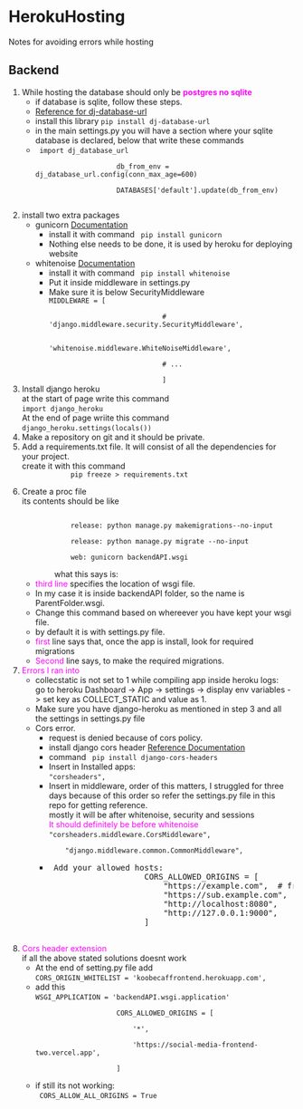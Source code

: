 # HerokuHosting
Notes for avoiding errors while hosting


## Backend
<ol>
  <li>While hosting the database should only be <strong style = "color:magenta">postgres no sqlite</strong>
        <ul>
        <li> if database is sqlite, follow these steps.</li>
        <li> <a href = "https://pypi.org/project/dj-database-url/">Reference for dj-database-url </a> </li>
        <li> install this library <code>pip install dj-database-url</code></li>
        <li> in the main settings.py you will have a section where your sqlite database is declared, below that write these commands</li>
        <li> <code> import dj_database_url <br/>
                    db_from_env = dj_database_url.config(conn_max_age=600) <br/>
                    DATABASES['default'].update(db_from_env) <br/>
            </code>
        </li>
        </ul>
    <li> install two extra packages
        <ul>
            <li> gunicorn <a href = "https://pypi.org/project/gunicorn/"> Documentation </a> 
                <ul>
                    <li> install it with command <code> pip install gunicorn </code></li>
                    <li> Nothing else needs to be done, it is used by heroku for deploying website</li>
                </ul>
            </li>
            <li>whitenoise <a href = "https://whitenoise.evans.io/en/stable/"> Documentation </a> 
            <ul>
                    <li> install it with command <code> pip install whitenoise </code></li>
                    <li> Put it inside middleware in settings.py</li>
                    <li> Make sure it is below SecurityMiddleware</li>
                    <code>MIDDLEWARE = [<br/>
                            # 'django.middleware.security.SecurityMiddleware', <br/>
                            'whitenoise.middleware.WhiteNoiseMiddleware', <br/>
                            # ... <br/>
                            ]</code>
                            </li>
                </ul>
            </li>  
        </ul>
    </li>
    <li>
        Install django heroku<br/>
        at the start of page write this command<br/>
        <code>import django_heroku</code><br/>
        At the end of page wriite this command<br/>
        <code>django_heroku.settings(locals())</code>
    </li>
    <li> Make a repository on git and it should be private.</li>
    <li> Add a requirements.txt file. It will consist of all the dependencies for your project.<br/>
        create it with this command<code>
            pip freeze > requirements.txt
        </code>
    <li>Create a proc file<br/>
        its contents should be like<br/>
        <code><br/>
            release: python manage.py makemigrations--no-input<br/>
            release: python manage.py migrate --no-input<br/>
            web: gunicorn backendAPI.wsgi <br/>
        </code>
        what this says is:
        <ul>
            <li> <span style = "color:magenta">third line</span> specifies the location of wsgi file.
            <li> In my case it is inside backendAPI folder, so the name is ParentFolder.wsgi.
            <li> Change this command based on whereever you have kept your wsgi file.
            <li> by default it is with settings.py file.
            <li> <span style = "color:magenta">first</span> line says that, once the app is install, look for required migrations
            <li> <span style = "color:magenta">Second</span> line says, to make the required migrations.
        </ul>
    <li> <span style = "color:magenta">Errors I ran into</span>
        <ul>
            <li> collecstatic is not set to 1 while compiling app inside heroku logs:<br/>
            go to heroku Dashboard -> App -> settings -> display env variables -> set key as COLLECT_STATIC and value as 1.
            <li> Make sure you have django-heroku as mentioned in step 3 and all the settings in settings.py file
            <li> Cors error.
                <ul>
                    <li> request is denied because of cors policy.
                    <li> install django cors header <a href = "https://pypi.org/project/django-cors-headers/">Reference Documentation</a> 
                    <li> command <code> pip install django-cors-headers</code>
                    <li> Insert in Installed apps:<br/>
                    <code>"corsheaders",</code>
                    <li> Insert in middleware, order of this matters, I struggled for three days because of this order so refer the settings.py file in this repo for getting reference.<br/>
                    mostly it will be after whitenoise, security and sessions<br/>
                    <span style="color:magenta"> It should definitely be before whitenoise</span>
                    <code>"corsheaders.middleware.CorsMiddleware",<br/>
    "django.middleware.common.CommonMiddleware",</code>
                    <li><pre> Add your allowed hosts:
                    CORS_ALLOWED_ORIGINS = [
                        "https://example.com",  # frontend hosted
                        "https://sub.example.com",  # Backend hosted
                        "http://localhost:8080",
                        "http://127.0.0.1:9000",
                    ]
                    </pre>
                </ul>
            </li>
        </ul>
    </li>
    <li> 
        <span style="color:magenta"> Cors header extension</span><br/> 
        if all the above stated solutions doesnt work
        <ul>
            <li> At the end of setting.py file add <br/>
            <code>CORS_ORIGIN_WHITELIST = 'koobecaffrontend.herokuapp.com',</code>
            <li> add this<br/>
                <code>WSGI_APPLICATION = 'backendAPI.wsgi.application'<br/>
                    CORS_ALLOWED_ORIGINS = [   <br/>
                        '*',<br/>
                        'https://social-media-frontend-two.vercel.app', <br/>
                    ]
                </code>
            </li>
            <li> if still its not working:<br/>
                <code> CORS_ALLOW_ALL_ORIGINS = True</code>
      
        
